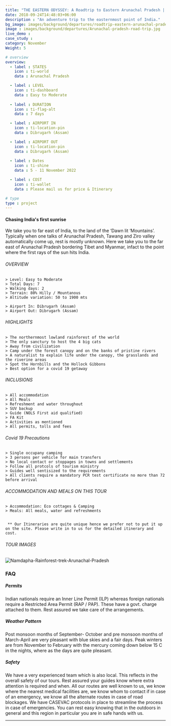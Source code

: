 ```yaml
---
title: "THE EASTERN ODYSSEY: A Roadtrip to Eastern Arunachal Pradesh | 7 Days "
date: 2018-09-24T14:48:03+06:00
description : "An adventure trip to the easternmost point of India."
bg_image: images/background/departures/roadtrip-eastern-arunachal-pradesh.jpg
image : images/background/departures/Arunachal-pradesh-road-trip.jpg
live_demo : 
case_study : 
category: November
Weight: 5

# overview
overview:
  - label : STATES
    icon : ti-world
    data : Arunachal Pradesh 

  - label : LEVEL
    icon : ti-dashboard
    data : Easy to Moderate
    
  - label : DURATION
    icon : ti-flag-alt
    data : 7 days

  - label : AIRPORT IN
    icon : ti-location-pin
    data : Dibrugarh (Assam)

  - label : AIRPORT OUT
    icon : ti-location-pin
    data : Dibrugarh (Assam)
    
  - label : Dates
    icon : ti-shine
    data : 5 - 11 November 2022

  - label : COST
    icon : ti-wallet
    data : Please mail us for price & Itinerary

# type
type : project
---
```


#### Chasing India's first sunrise

We take you to far east of India, to the land of the ‘Dawn lit ‘Mountains’. Typically when one talks of Arunachal Pradesh, Tawang and Ziro valley automatically come up, rest is mostly unknown. Here we take you to the far east of Arunachal Pradesh bordering Tibet and Myanmar, infact to the point where the first rays of the sun hits India.



###### OVERVIEW
```
> Level: Easy to Moderate
> Total Days: 7
> Walking days: 2
> Terrain: 80% Hilly / Mountanous
> Altitude variation: 50 to 1900 mts

> Airport In: Dibrugarh (Assam)
> Airport Out: Dibrugarh (Assam)
```




###### HIGHLIGHTS
```
> The northernmost lowland rainforest of the world
> The only sanctury to host the 4 big cats
> Away from civilization
> Camp under the forest canopy and on the banks of pristine rivers
> A naturalist to explain life under the canopy, the grasslands and the riverine areas
> Spot the Hornbills and the Hollock Gibbons
> Best option for a covid 19 getaway
```

###### INCLUSIONS
```
> All accommodation
> All Meals
> Refreshment and water throughout
> SUV backup 
> Guide (NOLS First aid qualified)
> FA Kit
> Activities as mentioned
> All permits, tolls and fees
```

###### Covid 19 Precautions
```
> Single occupany camping
> 3 persons per vehicle for main transfers
> No local contact or stoppages in towns and settlements
> Follow all protcols of tourism ministry
> Guides well sentisized to the requirements
> All clients require a mandatory PCR test certificate no more than 72 before arrival
```

###### ACCOMMODATION AND MEALS ON THIS TOUR
```
> Accommodation: Eco cottages & Camping
> Meals: All meals, water and refreshments
 
```
``` ** Our Itineraries are quite unique hence we prefer not to put it up on the site. Please write in to us for the detailed itinerary and cost.```

###### TOUR IMAGES

![Namdapha-Rainforest-trek-Arunachal-Pradesh](/images/background/departures/Roadtrip-to-Kibithu.jpg)


### FAQ



##### Permits
Indian nationals require an Inner Line Permit (ILP) whereas foreign nationals require a Restricted Area Permit (RAP / PAP). These have a govt. charge attached to them. Rest assured we take care of the arrangements.

##### Weather Pattern
Post monsoon months of September- October and pre monsoon months of March-April are very pleasant with blue skies and a fair days. Peak winters are from November to February with the mercury coming down below 15 C in the nights, where as the days are quite pleasant.

##### Safety 
We have a very experienced team which is also local. This reflects in the overall safety of our tours. Rest assured your guides know where extra attention is required and when. All our routes are well known to us, we know where the nearest medical facilities are, we know whom to contact if in case of an emergency, we know all the alternate routes in case of road blockages. We have CASEVAC protocols in place to streamline the process in case of emergencies. You can rest easy knowing that in the outdoors in general and this region in particular you are in safe hands with us.


  

---


